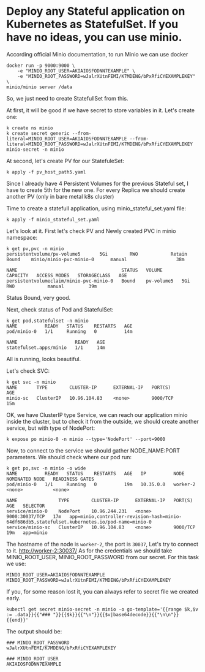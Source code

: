 # Deploy any Stateful application on Kubernetes as StatefulSet. If you have no ideas, you can use minio.

According official Minio documentation, to run Minio we can use docker 

    docker run -p 9000:9000 \
        -e "MINIO_ROOT_USER=AKIAIOSFODNN7EXAMPLE" \
        -e "MINIO_ROOT_PASSWORD=wJalrXUtnFEMI/K7MDENG/bPxRfiCYEXAMPLEKEY" \
    minio/minio server /data

So, we just need to create StatefullSet from this.   

At first, it will be good if we have secret to store variables in it. Let's create one:

    k create ns minio
    k create secret generic --from-literal=MINIO_ROOT_USER=AKIAIOSFODNN7EXAMPLE --from-literal=MINIO_ROOT_PASSWORD=wJalrXUtnFEMI/K7MDENG/bPxRfiCYEXAMPLEKEY minio-secret -n minio

At second, let's create PV for our StatefuleSet:   

    k apply -f pv_host_path5.yaml

Since I already have 4 Persistent Volumes for the previous Stateful set, I have to create 5th for the new one. For every Replica we should create another PV (only in bare metal k8s cluster)

Time to create a statefull application, using minio_stateful_set.yaml file:

    k apply -f minio_stateful_set.yaml

Let's look at it. First let's check PV and Newly created PVC in minio namespace:

    k get pv,pvc -n minio
    persistentvolume/pv-volume5       5Gi        RWO            Retain           Bound    minio/minio-pvc-minio-0      manual                  38m

    NAME                                      STATUS   VOLUME       CAPACITY   ACCESS MODES   STORAGECLASS   AGE
    persistentvolumeclaim/minio-pvc-minio-0   Bound    pv-volume5   5Gi        RWO            manual         39m

Status Bound, very good.   

Next, check status of Pod and StatefulSet:   

    k get pod,statefulset -n minio
    NAME          READY   STATUS    RESTARTS   AGE
    pod/minio-0   1/1     Running   0          14m

    NAME                     READY   AGE
    statefulset.apps/minio   1/1     14m

All is running, looks beautiful.

Let's check SVC: 

    k get svc -n minio
    NAME       TYPE        CLUSTER-IP      EXTERNAL-IP   PORT(S)          AGE
    minio-sc   ClusterIP   10.96.104.83    <none>        9000/TCP         15m

OK, we have ClusterIP type Service, we can reach our application minio inside the cluster, but to check it from the outside, we should create another service, but with type of NodePort:

    k expose po minio-0 -n minio --type='NodePort' --port=9000

Now, to connect to the service we should gather NODE_NAME:PORT parameters. We should check where our pod run:

    k get po,svc -n minio -o wide
    NAME          READY   STATUS    RESTARTS   AGE   IP          NODE       NOMINATED NODE   READINESS GATES
    pod/minio-0   1/1     Running   0          19m   10.35.0.0   worker-2   <none>           <none>

    NAME               TYPE        CLUSTER-IP      EXTERNAL-IP   PORT(S)          AGE   SELECTOR
    service/minio-0    NodePort    10.96.244.231   <none>        9000:30037/TCP   17m   app=minio,controller-revision-hash=minio-64df686db5,statefulset.kubernetes.io/pod-name=minio-0
    service/minio-sc   ClusterIP   10.96.104.83    <none>        9000/TCP         19m   app=minio

The hostname of the node is `worker-2`, the port is `30037`, Let's try to connect to it. [http://worker-2:30037/](http://worker-2:30037/) As for the credentials we should take MINIO_ROOT_USER, MINIO_ROOT_PASSWORD from our secret. For this task we use:

    MINIO_ROOT_USER=AKIAIOSFODNN7EXAMPLE
    MINIO_ROOT_PASSWORD=wJalrXUtnFEMI/K7MDENG/bPxRfiCYEXAMPLEKEY

If you, for some reason lost it, you can always refer to secret file we created early.

    kubectl get secret minio-secret -n minio -o go-template='{{range $k,$v := .data}}{{"### "}}{{$k}}{{"\n"}}{{$v|base64decode}}{{"\n\n"}}{{end}}'

The output should be:

    ### MINIO_ROOT_PASSWORD
    wJalrXUtnFEMI/K7MDENG/bPxRfiCYEXAMPLEKEY

    ### MINIO_ROOT_USER
    AKIAIOSFODNN7EXAMPLE

